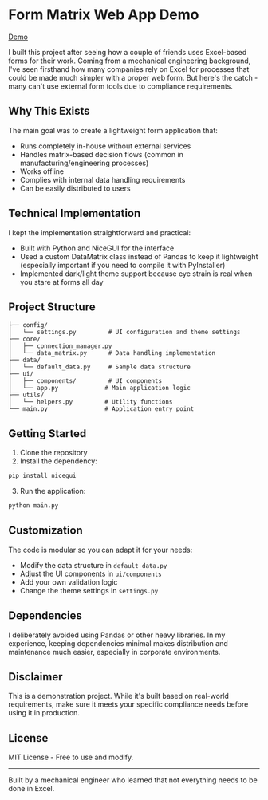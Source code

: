 # Form Matrix Web App Demo

[Demo](assets/demo.gif)

I built this project after seeing how a couple of friends uses Excel-based forms for their work. Coming from a mechanical engineering background, I've seen firsthand how many companies rely on Excel for processes that could be made much simpler with a proper web form. But here's the catch - many can't use external form tools due to compliance requirements.

## Why This Exists
The main goal was to create a lightweight form application that:

- Runs completely in-house without external services
- Handles matrix-based decision flows (common in manufacturing/engineering processes)
- Works offline
- Complies with internal data handling requirements
- Can be easily distributed to users

## Technical Implementation
I kept the implementation straightforward and practical:

- Built with Python and NiceGUI for the interface
- Used a custom DataMatrix class instead of Pandas to keep it lightweight (especially important if you need to compile it with PyInstaller)
- Implemented dark/light theme support because eye strain is real when you stare at forms all day

## Project Structure
```
├── config/
│   └── settings.py         # UI configuration and theme settings
├── core/
│   ├── connection_manager.py
│   └── data_matrix.py      # Data handling implementation
├── data/
│   └── default_data.py     # Sample data structure
├── ui/
│   ├── components/         # UI components
│   └── app.py             # Main application logic
├── utils/
│   └── helpers.py         # Utility functions
└── main.py                # Application entry point
```

## Getting Started
1. Clone the repository
2. Install the dependency:
```bash
pip install nicegui
```

3. Run the application:
```bash
python main.py
```

## Customization
The code is modular so you can adapt it for your needs:
- Modify the data structure in `default_data.py`
- Adjust the UI components in `ui/components`
- Add your own validation logic
- Change the theme settings in `settings.py`

## Dependencies
I deliberately avoided using Pandas or other heavy libraries. In my experience, keeping dependencies minimal makes distribution and maintenance much easier, especially in corporate environments.

## Disclaimer
This is a demonstration project. While it's built based on real-world requirements, make sure it meets your specific compliance needs before using it in production.

## License
MIT License - Free to use and modify.

---
Built by a mechanical engineer who learned that not everything needs to be done in Excel.